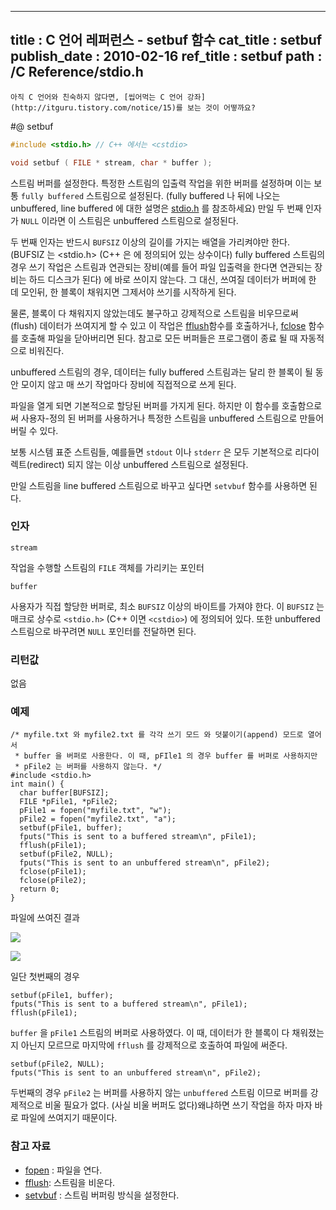 ----------------
title : C 언어 레퍼런스 - setbuf 함수
cat_title :  setbuf
publish_date : 2010-02-16
ref_title : setbuf
path : /C Reference/stdio.h
--------------



```warning
아직 C 언어와 친숙하지 않다면, [씹어먹는 C 언어 강좌](http://itguru.tistory.com/notice/15)를 보는 것이 어떻까요?

```

#@ setbuf



```cpp
#include <stdio.h> // C++ 에서는 <cstdio>

void setbuf ( FILE * stream, char * buffer );
```


스트림 버퍼를 설정한다.
특정한 스트림의 입출력 작업을 위한 버퍼를 설정하며 이는 보통 `fully buffered` 스트림으로 설정된다. (fully buffered 나 뒤에 나오는 unbuffered, line buffered 에 대한 설명은 [stdio.h](http://itguru.tistory.com/34) 를 참조하세요) 만일 두 번째 인자가 `NULL` 이라면 이 스트림은 unbuffered 스트림으로 설정된다.

두 번째 인자는 반드시 `BUFSIZ` 이상의 길이를 가지는 배열을 가리켜야만 한다. (BUFSIZ 는 <stdio.h> (C++ 은 <cstdio> 에 정의되어 있는 상수이다) fully buffered 스트림의 경우 쓰기 작업은 스트림과 연관되는 장비(예를 들어 파일 입출력을 한다면 연관되는 장비는 하드 디스크가 된다) 에 바로 쓰이지 않는다. 그 대신, 쓰여질 데이터가 버퍼에 한 데 모인뒤, 한 블록이 채워지면 그제서야 쓰기를 시작하게 된다.

물론, 블록이 다 채워지지 않았는데도 불구하고 강제적으로 스트림을 비우므로써 (flush) 데이터가 쓰여지게 할 수 있고 이 작업은 [fflush](http://itguru.tistory.com/57)함수를 호출하거나, [fclose](http://itguru.tistory.com/54) 함수를 호출해 파일을 닫아버리면 된다. 참고로 모든 버퍼들은 프로그램이 종료 될 때 자동적으로 비워진다.

unbuffered 스트림의 경우, 데이터는 fully buffered 스트림과는 달리 한 블록이 될 동안 모이지 않고 매 쓰기 작업마다 장비에 직접적으로 쓰게 된다.

파일을 열게 되면 기본적으로 할당된 버퍼를 가지게 된다. 하지만 이 함수를 호출함으로써 사용자-정의 된 버퍼를 사용하거나 특정한 스트림을 unbuffered 스트림으로 만들어버릴 수 있다.

보통 시스템 표준 스트림들, 예를들면 `stdout` 이나 `stderr` 은 모두 기본적으로 리다이렉트(redirect) 되지 않는 이상 unbuffered 스트림으로 설정된다.

만일 스트림을 line buffered 스트림으로 바꾸고 싶다면 `setvbuf` 함수를 사용하면 된다.

###  인자


`stream`

작업을 수행할 스트림의 `FILE` 객체를 가리키는 포인터

`buffer`

사용자가 직접 할당한 버퍼로, 최소 `BUFSIZ` 이상의 바이트를 가져야 한다. 이 `BUFSIZ` 는 매크로 상수로 `<stdio.h>` (C++ 이면 `<cstdio>`) 에 정의되어 있다. 또한 unbuffered 스트림으로 바꾸려면 `NULL` 포인터를 전달하면 된다.



###  리턴값




없음



###  예제


```cpp-formatted
/* myfile.txt 와 myfile2.txt 를 각각 쓰기 모드 와 덧붙이기(append) 모드로 열어서
 * buffer 을 버퍼로 사용한다. 이 때, pFIle1 의 경우 buffer 를 버퍼로 사용하지만
 * pFile2 는 버퍼를 사용하지 않는다. */
#include <stdio.h>
int main() {
  char buffer[BUFSIZ];
  FILE *pFile1, *pFile2;
  pFile1 = fopen("myfile.txt", "w");
  pFile2 = fopen("myfile2.txt", "a");
  setbuf(pFile1, buffer);
  fputs("This is sent to a buffered stream\n", pFile1);
  fflush(pFile1);
  setbuf(pFile2, NULL);
  fputs("This is sent to an unbuffered stream\n", pFile2);
  fclose(pFile1);
  fclose(pFile2);
  return 0;
}
```

파일에 쓰여진 결과


![](http://img1.daumcdn.net/thumb/R1920x0/?fname=http%3A%2F%2Fcfile5.uf.tistory.com%2Fimage%2F137E581E4B7816E90A324C)


![](http://img1.daumcdn.net/thumb/R1920x0/?fname=http%3A%2F%2Fcfile9.uf.tistory.com%2Fimage%2F1705EC1E4B7816E90789F8)

일단 첫번째의 경우

```cpp-formatted
setbuf(pFile1, buffer);
fputs("This is sent to a buffered stream\n", pFile1);
fflush(pFile1);
```

`buffer` 을 `pFile1` 스트림의 버퍼로 사용하였다. 이 때, 데이터가 한 블록이 다 채워졌는지 아닌지 모르므로 마지막에 `fflush` 를 강제적으로 호출하여 파일에 써준다.

```cpp-formatted
setbuf(pFile2, NULL);
fputs("This is sent to an unbuffered stream\n", pFile2);
```

두번째의 경우 `pFile2` 는 버퍼를 사용하지 않는 `unbuffered` 스트림 이므로 버퍼를 강제적으로 비울 필요가 없다. (사실 비울 버퍼도 없다)왜냐하면 쓰기 작업을 하자 마자 바로 파일에 쓰여지기 때문이다.



###  참고 자료


*  [fopen](http://itguru.tistory.com/58)  :  파일을 연다.
*  [fflush](http://itguru.tistory.com/57):  스트림을 비운다.
*  [setvbuf](http://itguru.tistory.com/62)  :  스트림 버퍼링 방식을 설정한다.